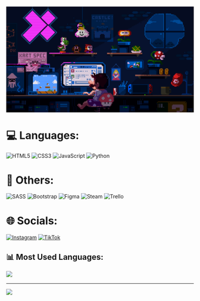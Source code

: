 ![Header](assets/225813708-98b745f2-7d22-48cf-9150-083f1b00d6c9.gif)


# 💻 Languages: 
![HTML5](https://img.shields.io/badge/html5-%23E34F26.svg?style=for-the-badge&logo=html5&logoColor=white) ![CSS3](https://img.shields.io/badge/css3-%231572B6.svg?style=for-the-badge&logo=css3&logoColor=white) ![JavaScript](https://img.shields.io/badge/javascript-%23323330.svg?style=for-the-badge&logo=javascript&logoColor=%23F7DF1E) ![Python](https://img.shields.io/badge/python-3670A0?style=for-the-badge&logo=python&logoColor=ffdd54)
# 💬 Others: 
![SASS](https://img.shields.io/badge/SASS-hotpink.svg?style=for-the-badge&logo=SASS&logoColor=white) ![Bootstrap](https://img.shields.io/badge/bootstrap-%238511FA.svg?style=for-the-badge&logo=bootstrap&logoColor=white) ![Figma](https://img.shields.io/badge/figma-%23F24E1E.svg?style=for-the-badge&logo=figma&logoColor=white) ![Steam](https://img.shields.io/badge/steam-%23000000.svg?style=for-the-badge&logo=steam&logoColor=white) ![Trello](https://img.shields.io/badge/Trello-%23026AA7.svg?style=for-the-badge&logo=Trello&logoColor=white)

# 🌐 Socials:
[![Instagram](https://img.shields.io/badge/Instagram-%23E4405F.svg?logo=Instagram&logoColor=white)](https://instagram.com/6est_of_the_6est) [![TikTok](https://img.shields.io/badge/TikTok-%23000000.svg?logo=TikTok&logoColor=white)](https://tiktok.com/@ssss_wij) 
## 📊 Most Used Languages:
![](https://github-readme-stats.vercel.app/api/top-langs/?username=da1su4e&theme=algolia&hide_border=true&include_all_commits=false&count_private=false&layout=compact)

---
[![](https://visitcount.itsvg.in/api?id=da1su4e&icon=2&color=6)](https://visitcount.itsvg.in)
